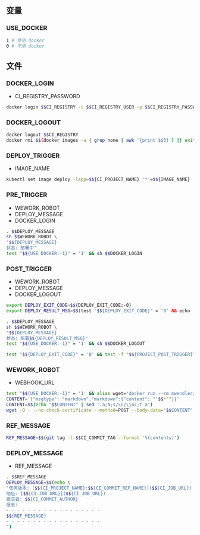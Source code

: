 ## 变量

### USE_DOCKER
```bash
1 # 使用 docker
0 # 不用 docker
```

## 文件

### DOCKER_LOGIN
- CI_REGISTRY_PASSWORD
```bash
docker login $$CI_REGISTRY -u $$CI_REGISTRY_USER -p $$CI_REGISTRY_PASSWORD
```

### DOCKER_LOGOUT
```bash
docker logout $$CI_REGISTRY
docker rmi $$(docker images -a | grep none | awk '{print $$3}') || exit 0
```

### DEPLOY_TRIGGER
- IMAGE_NAME
```bash
kubectl set image deploy -lapp=$${CI_PROJECT_NAME} '*'=$${IMAGE_NAME}
```

### PRE_TRIGGER
- WEWORK_ROBOT
- DEPLOY_MESSAGE
- DOCKER_LOGIN
```bash
. $$DEPLOY_MESSAGE
sh $$WEWORK_ROBOT \
"$${DEPLOY_MESSAGE}
状态: 部署中"
test "$${USE_DOCKER:-1}" = '1' && sh $$DOCKER_LOGIN
```

### POST_TRIGGER
- WEWORK_ROBOT
- DEPLOY_MESSAGE
- DOCKER_LOGOUT
```bash
export DEPLOY_EXIT_CODE=$${DEPLOY_EXIT_CODE:-0}
export DEPLOY_RESULT_MSG=$$(test "$${DEPLOY_EXIT_CODE}" = '0' && echo '成功' || echo '失败')

. $$DEPLOY_MESSAGE
sh $$WEWORK_ROBOT \
"$${DEPLOY_MESSAGE}
状态: 部署$${DEPLOY_RESULT_MSG}"
test "$${USE_DOCKER:-1}" = '1' && sh $$DOCKER_LOGOUT

test "$${DEPLOY_EXIT_CODE}" = '0' && test -f "$${PROJECT_POST_TRIGGER}" && sh "$${PROJECT_POST_TRIGGER}" || :
```

### WEWORK_ROBOT
- WEBHOOK_URL
```bash
test "$${USE_DOCKER:-1}" = '1' && alias wget='docker run --rm mwendler/wget'
CONTENT='{"msgtype": "markdown","markdown":{"content": "'$$*'"}}'
CONTENT=$$(echo "$$CONTENT" | sed ':a;N;s/\n/\\n/;t a')
wget -O - --no-check-certificate --method=POST --body-data="$$CONTENT" $$WEBHOOK_URL
```

### REF_MESSAGE
```bash
REF_MESSAGE=$$(git tag -l $$CI_COMMIT_TAG --format '%(contents)')
```

### DEPLOY_MESSAGE
- REF_MESSAGE
```bash
. $$REF_MESSAGE
DEPLOY_MESSAGE=$$(echo \
"任务版本: [$${CI_PROJECT_NAME}:$${CI_COMMIT_REF_NAME}]($${CI_JOB_URL})
地址: [$${CI_JOB_URL}]($${CI_JOB_URL})
提交者: $${CI_COMMIT_AUTHOR}
信息:
- - - - - - - - - - - - - - - - - -
$${REF_MESSAGE}
- - - - - - - - - - - - - - - - - -
")
```